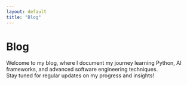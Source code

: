 ```yaml
---
layout: default
title: "Blog"
---
```


# Blog

Welcome to my blog, where I document my journey learning Python, AI frameworks, and advanced software engineering techniques.  
Stay tuned for regular updates on my progress and insights!
